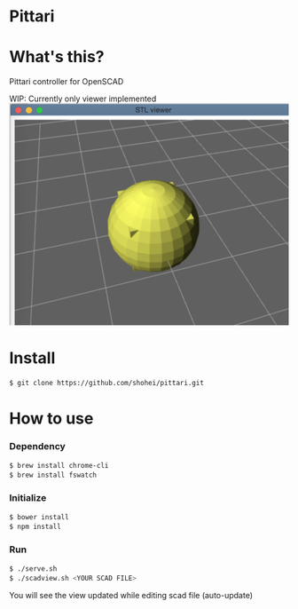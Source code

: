 Pittari
===

# What's this?
Pittari controller for OpenSCAD

WIP: Currently only viewer implemented
![screenshot](image.png)

# Install
```sh
$ git clone https://github.com/shohei/pittari.git
```

# How to use
### Dependency 
```sh
$ brew install chrome-cli 
$ brew install fswatch 
```
### Initialize
```sh
$ bower install
$ npm install
```
### Run
```sh
$ ./serve.sh 
$ ./scadview.sh <YOUR SCAD FILE>
```
You will see the view updated while editing scad file (auto-update)
